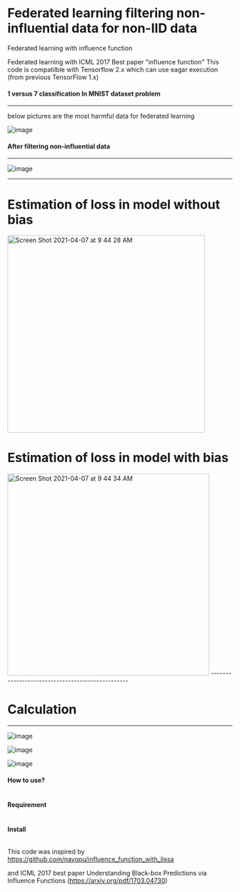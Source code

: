 # Federated learning filtering non-influential data for non-IID data

Federated learning with influence function

Federated learning with ICML 2017 Best paper "influence function" 
This code is compatilble with Tensorflow 2.x which can use eagar execution (from previous TensorFlow 1.x)


#### 1 versus 7 classification In MNIST dataset problem
------------------------------------------------
below pictures are the most harmful data for federated learning 

![image](https://user-images.githubusercontent.com/45510932/113868137-4de61d80-97ea-11eb-8a2e-e96a28202710.png)


#### After filtering non-influential data
---------------------------------------------
![image](https://user-images.githubusercontent.com/45510932/113869487-c0a3c880-97eb-11eb-838e-6fa21158f7f8.png)



-------------------------------------------------
# Estimation of loss in model without bias

<img width="442" alt="Screen Shot 2021-04-07 at 9 44 28 AM" src="https://user-images.githubusercontent.com/45510932/113794629-f2824400-9785-11eb-88de-3103f213596f.png">

# Estimation of loss in model with bias

<img width="452" alt="Screen Shot 2021-04-07 at 9 44 34 AM" src="https://user-images.githubusercontent.com/45510932/113794637-f44c0780-9785-11eb-8ccd-90d74d15f9c0.png">
-------------------------------------------------


# Calculation
----------------------------------
![image](https://user-images.githubusercontent.com/45510932/113869112-51c66f80-97eb-11eb-8994-5f19e27e7496.png)

![image](https://user-images.githubusercontent.com/45510932/113869142-57bc5080-97eb-11eb-9c39-b6318d15eb7b.png)

![image](https://user-images.githubusercontent.com/45510932/113869197-660a6c80-97eb-11eb-93b4-f4f20f1b30a1.png)


#### How to use?
```python3
```
#### Requirement
```python3
```
#### Install
```python3
```


This code was inspired by 
https://github.com/nayopu/influence_function_with_lissa

and ICML 2017 best paper Understanding Black-box Predictions via Influence Functions (https://arxiv.org/pdf/1703.04730)
